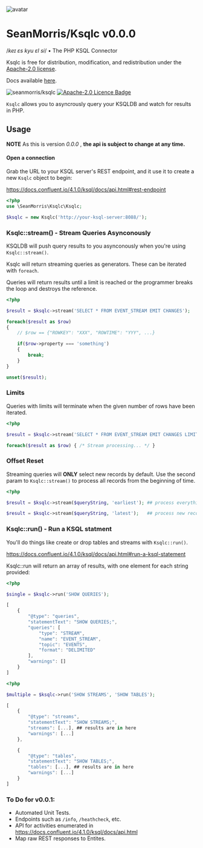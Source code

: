 ![avatar](https://avatars3.githubusercontent.com/u/640101?s=80&v=4)

# SeanMorris/Ksqlc v0.0.0

/*keɪ ɛs kyu ɛl si*/ • The PHP KSQL Connector

Ksqlc is free for distribution, modification, and redistribution under the [Apache-2.0 license](https://raw.githubusercontent.com/seanmorris/ksqlc/master/LICENSE).

Docs available [here](http://docs.ksqlc.seanmorr.is/).

![seanmorris/ksqlc](https://img.shields.io/packagist/v/seanmorris/ksqlc?color=900&label=seanmorris%2Fksqlc&logo=data%3Aimage%2Fpng%3Bbase64%2CiVBORw0KGgoAAAANSUhEUgAAACAAAAAfCAYAAACGVs%2BMAAAHb0lEQVR42pVWa1CU1xk2dSYzHSs4aEsEHZ0VAYEFBBGQAcRba5CxtUJpbeiIN2BdLgLLrizKQkx0ubhDMBCuy3UBuQuIGtAogSQ1pK026bSdtjO10TbRH06bJqPZp%2Bc5zLoyDJX9Zp7Z833f%2Bz7Pe97L%2BXbRPNdLtoVCoXBetWrVYwE4iMf0ncXpyOXm5pYsMLZ69eor%2Fv7%2BTwICAiB%2BFwTaKpXKJ8uXL7%2BydOnSMYHkBUjaI3R1dY3z8PC46%2BXlBW9vb4SGhiIsLMwqgAWA9tbw8HDs3bsX%2B%2FfvR0xMzF1BG7egbLi4uPiuWbPmEXeyZcsWK8U3b968YISEhCAwMJC%2BaGhowOjoqDUnJ4cbeUTu%2BXRtO1eyfhs3boRd2HEEBQXJAKqqqtDe3g6LxQKj0QhRTixZskQ5X%2Br3%2BPn53T9z5gx27txJEoeFufNDhw6hoqICZWVlaGxsRHNzM1paWvjLZ%2BS9v3jx4j2ztJ2cnBKjo6Ons7Ky0NHRgd27d5PMobSz8Tw9PaFWq9Hf389dS9Gmpia0traipqYGmZmZ0nbt2rXTosETn6Vg2bJlEwkJCRgZGbGazWZs376dhAsWZ7r37duHuLg45OfnU5zCNnBTzIqN08rGFgFMPAvA2dl5mN3a3d0NBhAbG4vg4GCSLyjtO3bs4G4pxHTPErdloLS09FlfcbpWrlw5PCsAZqCvr48OsnsTExPh6%2Bv7wmajjSifrHdbW9sccQbFrHAs6cMg7AHYu3%2BYZKxfZ2cnBgYGUFtbi5SUlOeb0XYe2MRlwxUWFsJgMDBzzMIc8cHBQWi1Wvj4%2BNCP%2FnMDcHd3HxaNgcjISOh0Ooni4mIcO3aMJxrTLMX9lP5Y77WBa7nzgoICClBoljADYUb0er1EUlISA54%2FAN7YTjyK2Y5dOnAkd%2B3ahZDNoQgO9EfoRhGQOCcio6JQVFTEjM0R5%2BzX19cjIiKCO7eJ%2F%2F8A%2BNCWXoJBsA9YVxL6Bgbj3PEDuNtWglfc3FFWXk5xe9PZA%2BAUsI94BPNQI5%2FjATADycnJaBdkASFhqNGr8O%2BxRmDKgvdrixETHQV3hSd%2B8csk0TP9FJfCGo2G5whHknxzJokjq%2FBYD2eXFfYAXv6eU%2F9axTq%2BtDWb%2BA1B1NZtSPhZIk4fScDD0Rrgd33AR53AdDeqNIdRfDQe6Un78fOkg1J8aGgIKpWKO2Qp54gT3qIkuyM24fCrUf1S%2FKYxM%2BhA7NbJ6LAQ%2BPj5zzSb2L2Xjy%2BUvj44uCdGCuI3vcAHlhlMtgO%2F7QP%2BcgUT1aexbUsI8vUFePPsWcTHx7Puc74lvCecV7iiIGkv%2FtBgmOzIPRi0qFOXjCfXxQwXZ8JV1JZRe673gMuKH0CVGAd80ounE214cquV4JoB2CDfPxiuhtc6BVxfWSn%2FjIhP%2BbynJjVaizLw9XgDqC0D%2BGLobeDXXRg5r5MEU7VFePqeGVPNpdDm5iAvO0siIz0dVW%2BeAj6%2BKDNhZQDMyFQ7vhypRl56KuIP%2FAq7Xt0Dl%2B%2B7InjTJvYBISfHzd0dVyv0wEdd%2BNelC%2FYAPu9%2FC%2Fj0Eu4N1%2BBHsXGoP3cKQ3XlaBC%2F53VqjDeU4mZTOSZbTLhWW4o642lmQgTdyZ6QgXS%2FfQ5TbZW40%2FMOJpvLYT6lgmLdOmzwVSJAlJSN90MR2P3LddSipj2Afw5eAO4MWL%2B81og3dNk4kpKGo0ePorIgC3%2B2lMwIfdIN3G7HZ0MXUPm6Xgb09Xst%2BEaUZby%2BBHnqVNEmJpEdi%2BDql1nSH0pAUIASCk9vbIvZKrhP4OG7ZqlFTVsA9%2F7eff6bbyda8ehyNcYrTiInMx0XCjLxJ4tRiF6cqfWHXZjqPofe5pNi3YnszAzcaCzDrWYTUlNSMWbSoa4yA7f7S2krxxWfXULuaz9GeEQkCk%2FmSe6HQoNa1KT2InGWf2fwdMr1Hv0R3CzPgfX9dug12bhaZxTp7bA323QvLEY1tGlx4t4Cgy4XqarjSBMoFGs2aJ54Rxva0kcGMdmG4eqz0OdJbqlBLWpSW45iU06Sf606MXK0OFV1y5SHdFWa8Kuw4k7fTKMRH%2Fegy5QBQ%2B4%2BmZX8vFwYTqRJ6LUaOapFmp%2FShrb0kYL4dEDso9KqFpzkpga1qCnF8dw%2F1K748O82Z79WWq5Vf2suOYXf91ZZMX2RPSAEevD55Qpcqy%2FASE0JjFpRgmoDwTWf8R1taCt96EsOcpGT3NSg1nPac29umDSW13NUX5kMOvxjpA5%2Fu1SDvw6%2Bgy%2BumnHbUikylIrL5Vp8NdZAcM1nfEcb2tJH%2BpKDXOScpfWi61p5blWD4QRSj6uhVkuImquRf0KN0TIN%2FnvdDHzYQXDNZ3xHG5u99CUHuRY5enVoDzbdMGnxcLzFyp0Q9wQeiDn%2Bj9i1rckIrvmM72hjs6cvOcjlcAD1xxM3XTdmdf2x5Q3OND9EVn4PCNaYjcjTk%2BCaz2zvaUsf%2BpKDXA5I22t0%2FvBPNoiRmbjXY3r6YOAtcXpVLAi0pQ99yfEcp%2BNBtKoPOIkD47EAHMRj%2Br5I%2FH8NrWvzntWI2gAAAABJRU5ErkJggg%3D%3D&style=for-the-badge) [![Apache-2.0 Licence Badge](https://img.shields.io/packagist/l/seanmorris/ksqlc?color=338800&logo=apache&style=for-the-badge)](https://github.com/seanmorris/ksqlc/blob/master/LICENSE)

`Ksqlc` allows you to asyncrously query your KSQLDB and watch for results in PHP.

## Usage

**NOTE** As this is version *0.0.0* , **the api is subject to change at any time.**

#### Open a connection

Grab the URL to your KSQL server's REST endpoint, and it use it to create a new `Ksqlc` object to begin:

https://docs.confluent.io/4.1.0/ksql/docs/api.html#rest-endpoint

```php
<?php
use \SeanMorris\Ksqlc\Ksqlc;

$ksqlc = new Ksqlc('http://your-ksql-server:8088/');

```

### Ksqlc::stream() - Stream Queries Asynconously

KSQLDB will push query results to you asynconously when you're using `Ksqlc::stream()`.

Ksqlc will return streaming queries as generators. These can be iterated with `foreach`.

Queries will return results until a limit is reached or the programmer breaks the loop  and destroys the reference.

```php
<?php

$result = $ksqlc->stream('SELECT * FROM EVENT_STREAM EMIT CHANGES');

foreach($result as $row)
{
	// $row == {"ROWKEY": "XXX", "ROWTIME": "YYY", ...}

	if($row->property === 'something')
	{
		break;
	}
}

unset($result);

```

### Limits

Queries with limits will terminate when the given number of rows have been iterated.

```php
<?php

$result = $ksqlc->stream('SELECT * FROM EVENT_STREAM EMIT CHANGES LIMIT 20');

foreach($result as $row) { /* Stream processing... */ }

```

### Offset Reset

Streaming queries will **ONLY** select new records by default. Use the second param to `Ksqlc::stream()` to process all records from the beginning of time.

```php
<?php

$result = $ksqlc->stream($queryString, 'earliest'); ## process everything

$result = $ksqlc->stream($queryString, 'latest');   ## process new records

```

### Ksqlc::run() - Run a KSQL statment

You'll do things like create or drop tables and streams with `Ksqlc::run()`.

https://docs.confluent.io/4.1.0/ksql/docs/api.html#run-a-ksql-statement

Ksqlc::run will return an array of results, with one element for each string provided:

```php
<?php

$single = $ksqlc->run('SHOW QUERIES');

```
```js
[
    {
        "@type": "queries",
        "statementText": "SHOW QUERIES;",
        "queries": [
            "type": "STREAM",
            "name": "EVENT_STREAM",
            "topic": "EVENTS",
            "format": "DELIMITED"
        ],
        "warnings": []
    }
]
```

```php
<?php

$multiple = $ksqlc->run('SHOW STREAMS', 'SHOW TABLES');

```
```js
[
    {
        "@type": "streams",
        "statementText": "SHOW STREAMS;",
        "streams": [...], ## results are in here
        "warnings": [...]
    },

    {
        "@type": "tables",
        "statementText": "SHOW TABLES;",
        "tables": [...], ## results are in here
        "warnings": [...]
    }
]
```

### To Do for v0.0.1:

* Automated Unit Tests.
* Endpoints such as `/info`, `/heathcheck`, etc.
* API for activities enumerated in https://docs.confluent.io/4.1.0/ksql/docs/api.html
* Map raw REST responses to Entites.
